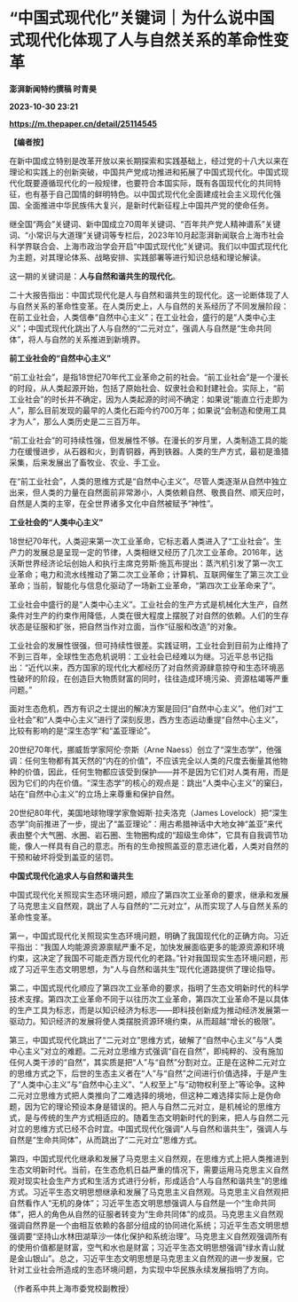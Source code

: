 # “中国式现代化”关键词｜为什么说中国式现代化体现了人与自然关系的革命性变革
**澎湃新闻特约撰稿 时青昊**

**2023-10-30 23:21**

**https://m.thepaper.cn/detail/25114545**

**【编者按】**

在新中国成立特别是改革开放以来长期探索和实践基础上，经过党的十八大以来在理论和实践上的创新突破，中国共产党成功推进和拓展了中国式现代化。中国式现代化既要遵循现代化的一般规律，也要符合本国实际，既有各国现代化的共同特征，也有基于自己国情的鲜明特色。以中国式现代化全面建成社会主义现代化强国、全面推进中华民族伟大复兴，是新时代新征程上中国共产党的使命任务。

继全国“两会”关键词、新中国成立70周年关键词、“百年共产党人精神谱系”关键词、“小常识与大道理”关键词等专栏后，2023年10月起澎湃新闻联合上海市社会科学界联合会、上海市政治学会开启“中国式现代化”关键词。我们以中国式现代化为主题，对其理论体系、战略安排、实践部署等进行知识总结和理论解读。

这一期的关键词是：**人与自然和谐共生的现代化**。

二十大报告指出：中国式现代化是人与自然和谐共生的现代化。这一论断体现了人与自然关系的革命性变革。在人类历史上，人与自然的关系经历了不同发展阶段：在前工业社会，人类信奉“自然中心主义”；在工业社会，盛行的是“人类中心主义”；中国式现代化跳出了人与自然的“二元对立”，强调人与自然是“生命共同体”，将人与自然的关系推进到新境界。

**前工业社会的“自然中心主义”**

“前工业社会”，是指18世纪70年代工业革命之前的社会。“前工业社会”是一个漫长的时段，从人类起源开始，包括了原始社会、奴隶社会和封建社会。实际上，“前工业社会”的时长并不确定，因为人类起源的时间不确定：如果说“能直立行走即为人”，那么目前发现的最早的人类化石距今约700万年；如果说“会制造和使用工具才为人”，那么人类历史是二三百万年。

“前工业社会”的可持续性强，但发展性不够。在漫长的岁月里，人类制造工具的能力在缓慢进步，从石器和火，到青铜器，再到铁器。人类的生产方式，最初是渔猎采集，后来发展出了畜牧业、农业、手工业。

在“前工业社会”，人类的思维方式是“自然中心主义”。尽管人类逐渐从自然中独立出来，但人类的力量在自然面前非常渺小，人类依赖自然、敬畏自然、顺天应时，自然是人类的主宰，在全世界诸多文化中自然被赋予“神性”。

**工业社会的“人类中心主义”**

18世纪70年代，人类迎来第一次工业革命，它标志着人类进入了“工业社会”。生产力的发展总是呈现一定的节律，人类相继又经历了几次工业革命。2016年，达沃斯世界经济论坛创始人和执行主席克劳斯·施瓦布提出：蒸汽机引发了第一次工业革命；电力和流水线推动了第二次工业革命；计算机、互联网催生了第三次工业革命；当前，智能化与信息化驱动了一场新工业革命，“第四次工业革命来了”。

工业社会中盛行的是“人类中心主义”。工业社会的生产方式是机械化大生产，自然条件对生产的约束作用降低，人类在很大程度上摆脱了对自然的依赖。人们的生存状态是征服和扩张，把自然当作对立面，当作“征服和改造”的对象。

工业社会的发展性很强，但可持续性很差。实践证明，工业社会到目前为止维持了不到三百年，全球性生态危机说明：工业社会已经难以为继。习近平总书记指出：“近代以来，西方国家的现代化大都经历了对自然资源肆意掠夺和生态环境恶性破坏的阶段，在创造巨大物质财富的同时，往往造成环境污染、资源枯竭等严重问题。”

面对生态危机，西方有识之士提出的解决方案是回归“自然中心主义”。他们对“工业社会”和“人类中心主义”进行了深刻反思，西方生态运动重提“自然中心主义”，比较有影响的是“深生态学”和“盖亚理论”。

20世纪70年代，挪威哲学家阿伦·奈斯（Arne Naess）创立了“深生态学”，他强调：任何生物都有其天然的“内在的价值”，不应该完全以人类的尺度去衡量其他物种的价值，因此，任何生物都应该受到保护——并不是因为它们对人类有用，而是因为它们的内在价值。“深生态学”的核心的观点是：跳出“人类中心主义”的窠臼，站在“自然中心主义”的立场上来尊重和保护自然。

20世纪80年代，美国地球物理学家詹姆斯·拉夫洛克（James Lovelock）把“深生态学”向前推进了一步，提出了“盖亚理论”：用古希腊神话中大地女神“盖亚”来代表由整个大气圈、水圈、岩石圈、生物圈构成的“超级生命体”，它具有自我调节功能，像人一样具有自己的意志。所有的生命按照盖亚的意志进化着，人类对自然的干预和破坏将受到盖亚的惩罚。

**中国式现代化追求人与自然和谐共生**

中国式现代化关照现实生态环境问题，顺应了第四次工业革命的要求，继承和发展了马克思主义自然观，跳出了人与自然的“二元对立”，从而实现了人与自然关系的革命性变革。

第一，中国式现代化关照现实生态环境问题，明确了我国现代化的正确方向。习近平指出：“我国人均能源资源禀赋严重不足，加快发展面临更多的能源资源和环境约束，这决定了我国不可能走西方现代化的老路。”针对我国现实生态环境问题，形成了习近平生态文明思想，为“人与自然和谐共生”现代化道路提供了理论指导。

第二，中国式现代化顺应了第四次工业革命的要求，指明了生态文明新时代的科学技术支撑。第四次工业革命不同于以往历次工业革命，第四次工业革命不是以具体的生产工具为标志，而是以知识经济为标志——即科技创新成为推动经济发展第一驱动力。知识经济的发展将使人类摆脱资源环境约束，从而超越“增长的极限”。

第三，中国式现代化跳出了“二元对立”思维方式，破解了“自然中心主义”与“人类中心主义”对立的难题。二元对立思维方式强调“自在自然”，即纯粹的、没有施加任何人类干涉的“自然”，其实质是把“人”与“自然”分割对立。正是在这种二元对立的思维方式之下，后世的生态主义者在“人”与“自然”之间进行价值选择，于是产生了“人类中心主义”与“自然中心主义”、“人权至上”与“动物权利至上”等论争。这种二元对立思维方式把人类推向了二难选择的境地，但这种二难选择实际上是伪命题，因为它的理论预设本身是错误的。把人与自然二元对立，是机械论的思维方式，是与传统的生产方式相适应的。随着生态文明新时代的到来，把人与自然二元对立的思维方式已经不合时宜。中国式现代化强调“人与自然和谐共生”，强调人与自然是“生命共同体”，从而跳出了“二元对立”思维方式。

第四，中国式现代化继承和发展了马克思主义自然观，在思维方式上把人类推进到生态文明新时代。当前，在生态危机日益严重的情况下，需要运用马克思主义自然观对现实社会生产方式和生活方式进行分析，形成适合“人与自然和谐共生”的思维方式。习近平生态文明思想继承和发展了马克思主义自然观。马克思主义自然观把自然看作人“无机的身体”；习近平生态文明思想强调人与自然是一个“生命共同体”，把人的角色从自然的征服者转变为“生命共同体”的成员。马克思主义自然观强调自然界是一个由相互依赖的各部分组成的协同进化系统；习近平生态文明思想强调要“坚持山水林田湖草沙一体化保护和系统治理”。马克思主义自然观强调所有的使用价值都是财富，空气和水也是财富；习近平生态文明思想强调“绿水青山就是金山银山”。总之，习近平生态文明思想是马克思主义自然观的进一步发展，它针对工业社会所造成的生态环境问题，为实现中华民族永续发展指明了方向。

（作者系中共上海市委党校副教授）